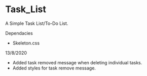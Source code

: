 # Task_List
A Simple Task List/To-Do List. 

Dependacies 
 - Skeleton.css

13/8/2020
- Added task removed message when deleting individual tasks.
- Added styles for task remove message.
